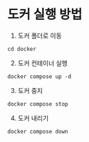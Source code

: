 # 도커 실행 방법
1. 도커 폴더로 이동
```shell
cd docker
```
2. 도커 컨테이너 실행
```shell
docker compose up -d
```
3. 도커 중지
```shell
docker compose stop
```
4. 도커 내리기
```shell
docker compose down
```